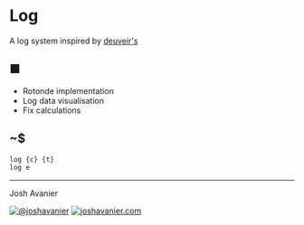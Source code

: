 # Log

A log system inspired by [deuveir's](https://github.com/deuveir/research.log)

## ■

- Rotonde implementation
- Log data visualisation
- Fix calculations

## ~$

```sh
log {c} {t}
log e
```

---

Josh Avanier

[![@joshavanier](https://joshavanier.github.io/badges/twitter.svg)](https://twitter.com/joshavanier) [![joshavanier.com](https://joshavanier.github.io/badges/website.svg)](https://joshavanier.com)
